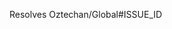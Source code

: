 Resolves Oztechan/Global#ISSUE_ID
<!--
Pull Request Checklist
1. I have read the https://github.com/Oztechan/Global/blob/develop/docs/CONTRIBUTING.md
2. PR title is in the format of `[Oztechan/Global#ISSUE_ID] ISSUE_TITLE`
3. I have added a valid description and pictures if necessary.
4. I replaced `ISSUE_ID` with the ID of issue.
5. I have tested the app before creating this PR 
-->
